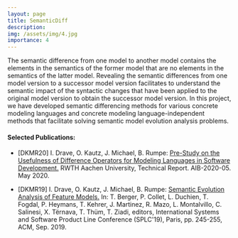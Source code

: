 ```yaml
---
layout: page
title: SemanticDiff 
description: 
img: /assets/img/4.jpg
importance: 4
---
```


The semantic difference from one model to another model contains the elements in the semantics of the former model 
that are no elements in the semantics of the latter model. Revealing the semantic differences from one model 
version to a successor model version facilitates to understand the semantic impact of the syntactic changes 
that have been applied to the original model version to obtain the successor model version. In this project, 
we have developed semantic differencing methods for various concrete modeling languages and concrete modeling 
language-independent methods that facilitate solving semantic model evolution analysis problems.

#### Selected Publications:

- [DKMR20] I. Drave, O. Kautz, J. Michael, B. Rumpe:
[Pre-Study on the Usefulness of Difference Operators for Modeling Languages in Software Development.](https://se-rwth.de/publications/Pre-Study-on-the-Usefulness-of-Difference-Operators-for-Modeling-Languages-in-Software-Development.pdf)
RWTH Aachen University, Technical Report. AIB-2020-05. May 2020.

- [DKMR19] I. Drave, O. Kautz, J. Michael, B. Rumpe:
[Semantic Evolution Analysis of Feature Models.](https://se-rwth.de/publications/Semantic-Evolution-Analysis-of-Feature-Models.pdf)
In: T. Berger, P. Collet, L. Duchien, T. Fogdal, P. Heymans, T. Kehrer, J. Martinez, R. Mazo, L. Montalvillo, C. Salinesi, X. Tërnava, T. Thüm, T. Ziadi, editors, International Systems and Software Product Line Conference (SPLC'19), Paris, pp. 245-255, ACM, Sep. 2019.
  
<div class="row">
    <div class="col-sm mt-3 mt-md-0">
        <img class="img-fluid rounded z-depth-1" src="{{ '/assets/img/cddiff.png' | relative_url }}" alt="" title="Dashboard"/>
    </div>
</div>